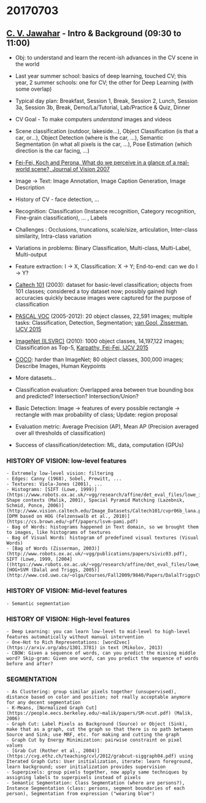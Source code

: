 # 20170703

## [C. V. Jawahar](https://faculty.iiit.ac.in/~jawahar/) - Intro & Background (09:30 to 11:00)

- Obj: to understand and learn the recent-ish advances in the CV scene in the world

- Last year summer school: basics of deep learning, touched CV; this year, 2 summer schools: one for CV; the other for Deep Learning (with some overlap)

- Typical day plan: Breakfast, Session 1, Break, Session 2, Lunch, Session 3a, Session 3b, Break, Demo/La/Tutorial, Lab/Practice & Quiz, Dinner

- CV Goal - To make computers _understand_ images and videos

- Scene classification (outdoor, lakeside...), Object Classification (is that a car, or...), Object Detection (where is the car, ...), Semantic Segmentation (in what all pixels is the car, ...), Pose Estimation (which direction is the car facing, ...)

- [Fei-Fei, Koch and Perona, What do we perceive in a glance of a real-world scene?, Journal of Vision 2007](http://authors.library.caltech.edu/11195/1/LIFjov07.pdf)

- Image -> Text: Image Annotation, Image Caption Generation, Image Description

- History of CV - face detection, ...

- Recognition: Classification (Instance recognition, Category recognition, Fine-grain classification), ... , Labels

- Challenges : Occlusions, truncations, scale/size, articulation, Inter-class similarity, Intra-class variation

- Variations in problems: Binary Classification, Multi-class, Multi-Label, Multi-output

- Feature extraction: I -> X, Classification: X -> Y; End-to-end: can we do I -> Y?

- [Caltech 101](http://www.vision.caltech.edu/Image_Datasets/Caltech101/) (2003): dataset for basic-level classification; objects from 101 classes; considered a toy dataset now; possibly gained high accuracies quickly because images were captured for the purpose of classification

- [PASCAL VOC](http://host.robots.ox.ac.uk/pascal/VOC/) (2005-2012): 20 object classes, 22,591 images; multiple tasks: Classification, Detection, Segmentation; [van Gool, Zisserman, IJCV 2015](http://www.robots.ox.ac.uk/~vgg/publications/2015/Everingham15/)

- [ImageNet (ILSVRC)](http://www.image-net.org/) (2010): 1000 object classes, 14,197,122 images; Classification as Top-5, [Karpathy, Fei-Fei, IJCV 2015](https://arxiv.org/pdf/1409.0575.pdf)

- [COCO](http://mscoco.org/): harder than ImageNet; 80 object classes, 300,000 images; Describe Images, Human Keypoints

- More datasets...

- Classification evaluation: Overlapped area between true bounding box and predicted? Intersection? Intersection/Union?

- Basic Detection: Image -> features of every possible rectangle -> rectangle with max probability of class; Update: region proposal

- Evaluation metric: Average Precision (AP), Mean AP (Precision averaged over all thresholds of classification)

- Success of classification/detection: ML, data, computation (GPUs)

### HISTORY OF VISION: low-level features

    - Extremely low-level vision: filtering
    - Edges: Canny (1968), Sobel, Prewitt, ...
    - Textures: Viola-Jones (2001), ...
    - Histograms: [SIFT (Lowe, 1999)](https://www.robots.ox.ac.uk/~vgg/research/affine/det_eval_files/lowe_ijcv2004.pdf), Shape contexts (Malik, 2001), Spacial Pyramid Matching (Lazebnik, Schmid, Ponce, 2006)](http://www.vision.caltech.edu/Image_Datasets/Caltech101/cvpr06b_lana.pdf), [DPM based on HOG (Felzenswalb et al., 2010)](https://cs.brown.edu/~pff/papers/lsvm-pami.pdf)
    - Bag of Words: histograms happened in Text domain, so we brought them to images, like histograms of textures
    - Bag of Visual Words: histogram of predefined visual textures (Visual Words)
    - [Bag of Words (Zisserman, 2003)](http://www.robots.ox.ac.uk/~vgg/publications/papers/sivic03.pdf), SIFT (Lowe, 1999, [2004]((https://www.robots.ox.ac.uk/~vgg/research/affine/det_eval_files/lowe_ijcv2004.pdf))), [HOG+SVM (Dalal and Triggs, 2005)](http://www.csd.uwo.ca/~olga/Courses/Fall2009/9840/Papers/DalalTriggsCVPR05.pdf)

### HISTORY OF VISION: Mid-level features
    - Semantic segmentation

### HISTORY OF VISION: High-level features
    - Deep Learning: you can learn low-level to mid-level to high-level features automatically without manual intervention
    - One-Hot to Rich Representations: [word2vec](https://arxiv.org/abs/1301.3781) in text (Mikolov, 2013)
    - CBOW: Given a sequence of words, can you predict the missing middle word? Skip-gram: Given one word, can you predict the sequence of words before and after?
### SEGMENTATION
    - As Clustering: group similar pixels together (unsupervised), distance based on color and position; not really acceptable anymore for any decent segmentation
    - K-Means, [Normalized Graph Cut](https://people.eecs.berkeley.edu/~malik/papers/SM-ncut.pdf) (Malik, 2006)
    - Graph Cut: Label Pixels as Background (Source) or Object (Sink), make that as a graph, cut the graph so that there is no path between Source and Sink; use MRF, etc. for making and cutting the graph
    - Graph Cut by Energy Minimization: pairwise constraint on pixel values
    - [Grab Cut (Rother et al., 2004)](https://cvg.ethz.ch/teaching/cvl/2012/grabcut-siggraph04.pdf) using Iterated Graph Cuts: User initialization, iterate: learn foreground, learn background; user initialization provides supervision
    - Superpixels: group pixels together, now apply same techniques by assigning labels to superpixels instead of pixels
    - Semantic Segmentation: Class Segmentation (where are persons?), Instance Segmentation (class: persons, segment boundaries of each person), Segmentation from expression ("wearing blue")
